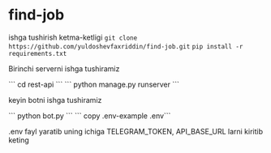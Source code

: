 ﻿# find-job
ishga tushirish ketma-ketligi
``` git clone https://github.com/yuldoshevfaxriddin/find-job.git ```
``` pip install -r requirements.txt ```
<p>Birinchi serverni ishga tushiramiz</p>
``` cd rest-api ```
``` python manage.py runserver ```
<p>keyin botni ishga tushiramiz</p>
``` python bot.py ```
``` copy .env-example .env```
<p>.env fayl yaratib uning ichiga TELEGRAM_TOKEN, API_BASE_URL larni kiritib keting</p>





